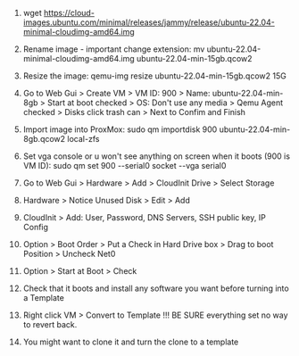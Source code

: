 1. wget https://cloud-images.ubuntu.com/minimal/releases/jammy/release/ubuntu-22.04-minimal-cloudimg-amd64.img

2.  Rename image - important change extension:
mv ubuntu-22.04-minimal-cloudimg-amd64.img ubuntu-22.04-min-15gb.qcow2

3. Resize the image:
qemu-img resize ubuntu-22.04-min-15gb.qcow2 15G

4. Go to Web Gui > Create VM > VM ID: 900 > Name: ubuntu-22.04-min-8gb > Start at boot checked > OS: Don't use any media >
Qemu Agent checked > Disks click trash can > Next to Confim and Finish

4. Import image into ProxMox:
sudo qm importdisk 900 ubuntu-22.04-min-8gb.qcow2 local-zfs

5. Set vga console or u won't see anything on screen when it boots (900 is VM ID):
sudo qm set 900 --serial0 socket --vga serial0

6.  Go to Web Gui > Hardware > Add > CloudInit Drive > Select Storage 

7.  Hardware > Notice Unused Disk > Edit > Add

8.  CloudInit > Add: User, Password, DNS Servers, SSH public key, IP Config

9.  Option > Boot Order > Put a Check in Hard Drive box > Drag to boot Position > Uncheck Net0

10. Option > Start at Boot > Check

11. Check that it boots and install any software you want before turning into a Template

12. Right click VM > Convert to Template !!! BE SURE everything set no way to revert back.

13.  You might want to clone it and turn the clone to a template

